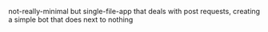 not-really-minimal but single-file-app that deals with post requests, creating a simple bot that does next to nothing